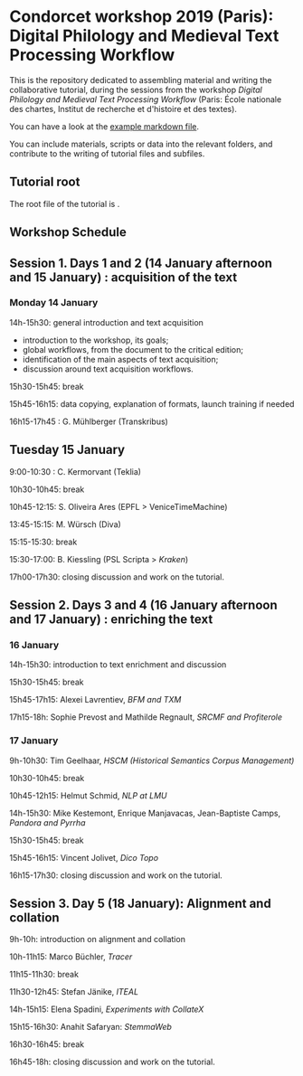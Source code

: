 # Condorcet workshop 2019 (Paris): Digital Philology and Medieval Text Processing Workflow

This is the repository dedicated to assembling material and writing 
the collaborative tutorial, during the sessions from the workshop 
_Digital Philology and Medieval Text Processing Workflow_ (Paris: École nationale des
chartes, Institut de recherche et d'histoire et des textes).

You can have a look at the [example markdown file](./Tutorial_example_file.md).

You can include materials, scripts or data into the relevant folders, and
contribute to the writing of tutorial files and subfiles.

## Tutorial root

The root file of the tutorial is []().

## Workshop Schedule

## Session 1. Days 1 and 2 (14 January afternoon and 15 January) : acquisition of the text

### Monday 14 January
14h-15h30: general introduction and text acquisition

- introduction to the workshop, its goals;
- global workflows, from the document to the critical edition; 
- identification of the main aspects of text acquisition;
- discussion around text acquisition workflows.

15h30-15h45: break

15h45-16h15: data copying, explanation of formats, launch training if needed

16h15-17h45 : G. Mühlberger (Transkribus) 

## Tuesday 15 January
9:00-10:30 : C. Kermorvant (Teklia)

10h30-10h45: break

10h45-12:15: S. Oliveira Ares (EPFL > VeniceTimeMachine)

13:45-15:15: M. Würsch (Diva)

15:15-15:30: break

15:30-17:00: B. Kiessling (PSL Scripta > _Kraken_)

17h00-17h30: closing discussion and work on the tutorial.

## Session 2. Days 3 and 4 (16 January afternoon and 17 January) : enriching the text

### 16 January

14h-15h30: introduction to text enrichment and discussion

15h30-15h45: break

15h45-17h15: Alexei Lavrentiev, _BFM and TXM_

17h15-18h: Sophie Prevost and Mathilde Regnault, _SRCMF and Profiterole_

### 17 January

9h-10h30: Tim Geelhaar, _HSCM (Historical Semantics Corpus Management)_

10h30-10h45: break

10h45-12h15: Helmut Schmid, _NLP at LMU_

14h-15h30: Mike Kestemont, Enrique Manjavacas, Jean-Baptiste Camps, _Pandora and Pyrrha_

15h30-15h45: break

15h45-16h15: Vincent Jolivet, _Dico Topo_

16h15-17h30: closing discussion and work on the tutorial.

## Session 3. Day 5 (18 January): Alignment and collation

9h-10h: introduction on alignment and collation

10h-11h15: Marco Büchler, _Tracer_

11h15-11h30: break

11h30-12h45: Stefan Jänike, _ITEAL_

14h-15h15: Elena Spadini, _Experiments with CollateX_

15h15-16h30: Anahit Safaryan: _StemmaWeb_

16h30-16h45: break

16h45-18h: closing discussion and work on the tutorial.


